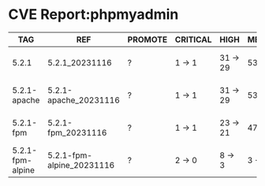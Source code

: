 # CVE Report:phpmyadmin
|       TAG        |            REF            | PROMOTE | CRITICAL |   HIGH   |  MEDIUM  |    LOW     | UNKNOWN |
|------------------|---------------------------|---------|----------|----------|----------|------------|---------|
| 5.2.1            | 5.2.1_20231116            | ?       | 1 -> 1   | 31 -> 29 | 53 -> 53 | 253 -> 253 | 0 -> 0  |
| 5.2.1-apache     | 5.2.1-apache_20231116     | ?       | 1 -> 1   | 31 -> 29 | 53 -> 53 | 253 -> 253 | 0 -> 0  |
| 5.2.1-fpm        | 5.2.1-fpm_20231116        | ?       | 1 -> 1   | 23 -> 21 | 47 -> 47 | 221 -> 221 | 0 -> 0  |
| 5.2.1-fpm-alpine | 5.2.1-fpm-alpine_20231116 | ?       | 2 -> 0   | 8 -> 3   | 3 -> 1   | 2 -> 0     | 0 -> 0  |
